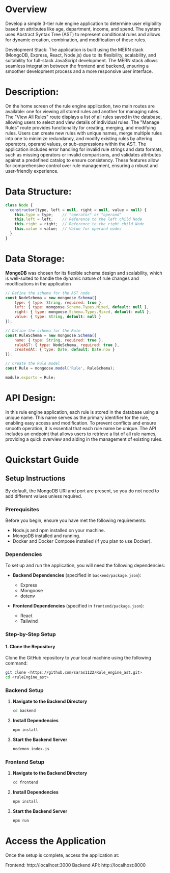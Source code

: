 # Overview

Develop a simple 3-tier rule engine application to determine user eligibility based on attributes like age, department, income, and spend. The system uses Abstract Syntax Tree (AST) to represent conditional rules and allows for dynamic creation, combination, and modification of these rules. 

Development Stack: The application is built using the MERN stack (MongoDB, Express, React, Node.js) due to its flexibility, scalability, and suitability for full-stack JavaScript development. The MERN stack allows seamless integration between the frontend and backend, ensuring a smoother development process and a more responsive user interface.


# Description:

On the home screen of the rule engine application, two main routes are available: one for viewing all stored rules and another for managing rules. The "View All Rules" route displays a list of all rules saved in the database, allowing users to select and view details of individual rules. The "Manage Rules" route provides functionality for creating, merging, and modifying rules. Users can create new rules with unique names, merge multiple rules into one to minimize redundancy, and modify existing rules by altering operators, operand values, or sub-expressions within the AST. The application includes error handling for invalid rule strings and data formats, such as missing operators or invalid comparisons, and validates attributes against a predefined catalog to ensure consistency. These features allow for comprehensive control over rule management, ensuring a robust and user-friendly experience.

# Data Structure:
```javascript
class Node {
  constructor(type, left = null, right = null, value = null) {
    this.type = type;    // "operator" or "operand"
    this.left = left;    // Reference to the left child Node
    this.right = right;  // Reference to the right child Node
    this.value = value;  // Value for operand nodes
  }
}
```
# Data Storage:

**MongoDB** was chosen for its flexible schema design and scalability, which is well-suited to handle the dynamic nature of rule changes and modifications in the application

```javascript
// Define the schema for the AST node
const NodeSchema = new mongoose.Schema({
    type: { type: String, required: true },
    left: { type: mongoose.Schema.Types.Mixed, default: null },
    right: { type: mongoose.Schema.Types.Mixed, default: null },
    value: { type: String, default: null }
});

// Define the schema for the Rule
const RuleSchema = new mongoose.Schema({
    name: { type: String, required: true },
    ruleAST: { type: NodeSchema, required: true },
    createdAt: { type: Date, default: Date.now }
});

// Create the Rule model
const Rule = mongoose.model('Rule', RuleSchema);

module.exports = Rule;
```
# API Design:

In this rule engine application, each rule is stored in the database using a unique name. This name serves as the primary identifier for the rule, enabling easy access and modification. To prevent conflicts and ensure smooth operation, it is essential that each rule name be unique. The API includes an endpoint that allows users to retrieve a list of all rule names, providing a quick overview and aiding in the management of existing rules.

# Quickstart Guide

## Setup Instructions

By default, the MongoDB URI and port are present, so you do not need to add different values unless required.

### Prerequisites

Before you begin, ensure you have met the following requirements:

- Node.js and npm installed on your machine.
- MongoDB installed and running.
- Docker and Docker Compose installed (if you plan to use Docker).

### Dependencies

To set up and run the application, you will need the following dependencies:

- **Backend Dependencies** (specified in `backend/package.json`):
  - Express
  - Mongoose
  - dotenv

- **Frontend Dependencies** (specified in `frontend/package.json`):
  - React
  - Tailwind

### Step-by-Step Setup

#### 1. Clone the Repository

Clone the GitHub repository to your local machine using the following command:

```bash
git clone <https://github.com/saras1122/Rule_engine_ast.git>
cd <ruleEngine_ast>
```
### Backend Setup

1. **Navigate to the Backend Directory**

   ```bash
   cd backend
   ```
2.  **Install Dependencies**
    ```bash
    npm install
    ```
3.  **Start the Backend Server**
    ```bash
    nodemon index.js
    ```

### Frontend Setup

1. **Navigate to the Backend Directory**

   ```bash
   cd frontend
   ```
2.  **Install Dependencies**
    ```bash
    npm install
    ```
3.  **Start the Backend Server**
    ```bash
    npm run
    ```

# Access the Application

Once the setup is complete, access the application at:

Frontend: http://localhost:3000
Backend API: http://localhost:8000
